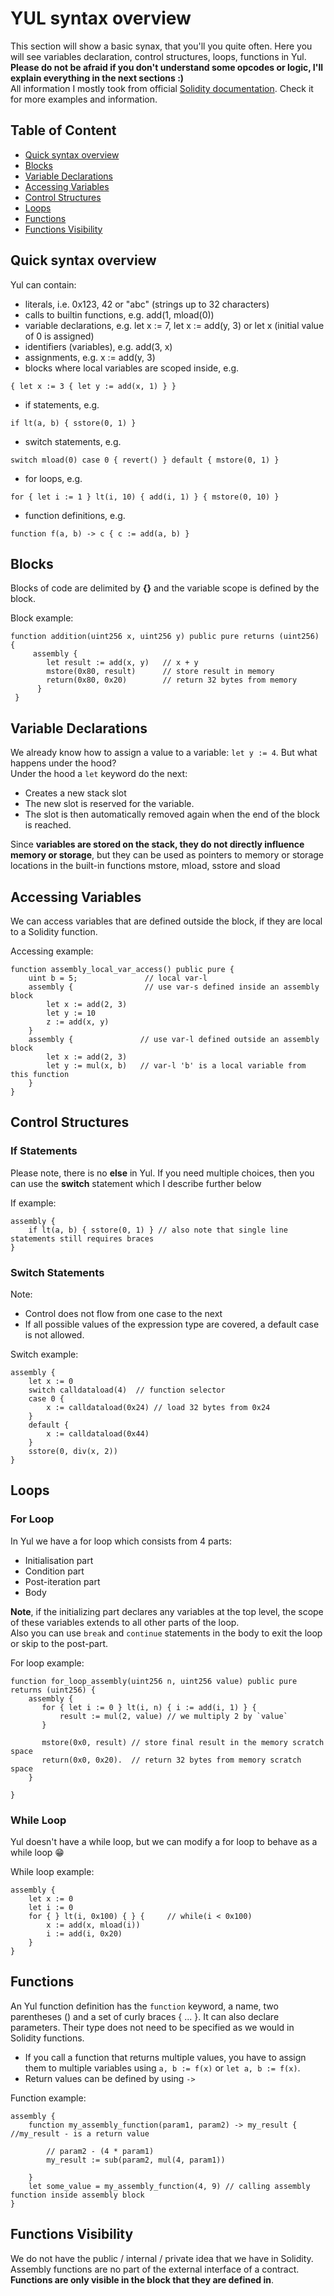 # YUL syntax overview
This section will show a basic synax, that you'll you quite often. Here you will see variables declaration, control structures, loops, functions in Yul. **Please do not be afraid if you don't understand some opcodes or logic, I'll explain everything in the next sections :)** \
All information I mostly took from official [Solidity documentation](https://docs.soliditylang.org/en/latest/yul.html). Check it for more examples and information.
## Table of Content 
* [Quick syntax overview](#quick-syntax-overview)
* [Blocks](#blocks)
* [Variable Declarations](#variable-declarations)
* [Accessing Variables](#accessing-variables)
* [Control Structures](#control-structures)
* [Loops](#loops)
* [Functions](#functions)
* [Functions Visibility](#functions-visibility)
## Quick syntax overview
 Yul can contain: 
 - literals, i.e. 0x123, 42 or "abc" (strings up to 32 characters)
 - calls to builtin functions, e.g. add(1, mload(0))
 - variable declarations, e.g. let x := 7, let x := add(y, 3) or let x (initial value of 0 is assigned)
 - identifiers (variables), e.g. add(3, x)
 - assignments, e.g. x := add(y, 3)
 - blocks where local variables are scoped inside, e.g.
 ```
 { let x := 3 { let y := add(x, 1) } } 
 ```
 - if statements, e.g.
 ```
 if lt(a, b) { sstore(0, 1) }
 ```
 - switch statements, e.g.
 ```
 switch mload(0) case 0 { revert() } default { mstore(0, 1) }

 ```
 - for loops, e.g.
 ```
 for { let i := 1 } lt(i, 10) { add(i, 1) } { mstore(0, 10) }
 ```
 - function definitions, e.g.
 ```
 function f(a, b) -> c { c := add(a, b) }
 ```
## Blocks
Blocks of code are delimited by **{}** and the variable scope is defined by the block.

Block example:
```
function addition(uint256 x, uint256 y) public pure returns (uint256) {
     assembly {
        let result := add(x, y)   // x + y
        mstore(0x80, result)      // store result in memory
        return(0x80, 0x20)        // return 32 bytes from memory 
      }
 }
```
## Variable Declarations
We already know how to assign a value to a variable: `let y := 4`. But what happens under the hood? \
Under the hood a `let` keyword do the next:
 - Creates a new stack slot
 - The new slot is reserved for the variable.
 - The slot is then automatically removed again when the end of the block is reached.
 
Since **variables are stored on the stack, they do not directly influence memory or storage**, but they can be used as pointers to memory or storage locations in the built-in functions mstore, mload, sstore and sload

## Accessing Variables
We can access variables that are defined outside the block, if they are local to a Solidity function.

Accessing example:
```
function assembly_local_var_access() public pure {
    uint b = 5;               // local var-l
    assembly {                // use var-s defined inside an assembly block
        let x := add(2, 3)  
        let y := 10  
        z := add(x, y)
    }
    assembly {               // use var-l defined outside an assembly block
        let x := add(2, 3)
        let y := mul(x, b)   // var-l 'b' is a local variable from this function
    }
}
```
## Control Structures
### If Statements 
Please note, there is no **else** in Yul. If you need multiple choices, then you can use the **switch** statement which I describe further below

If example:
```
assembly {
    if lt(a, b) { sstore(0, 1) } // also note that single line statements still requires braces
}
```

### Switch Statements
Note:
 - Control does not flow from one case to the next
 - If all possible values of the expression type are covered, a default case is not allowed.

Switch example:
```
assembly {
    let x := 0
    switch calldataload(4)  // function selector
    case 0 {
        x := calldataload(0x24) // load 32 bytes from 0x24
    }
    default {
        x := calldataload(0x44)
    }
    sstore(0, div(x, 2))
}
```
## Loops
### For Loop
In Yul we have a for loop which consists from 4 parts:
 - Initialisation part
 - Condition part 
 - Post-iteration part
 - Body

**Note**, if the initializing part declares any variables at the top level, the scope of these variables extends to all other parts of the loop. \
Also you can use `break` and `continue` statements in the body to exit the loop or skip to the post-part.

For loop example:
```
function for_loop_assembly(uint256 n, uint256 value) public pure returns (uint256) {
    assembly {
       for { let i := 0 } lt(i, n) { i := add(i, 1) } { 
           result := mul(2, value) // we multiply 2 by `value`
       }
           
       mstore(0x0, result) // store final result in the memory scratch space 
       return(0x0, 0x20).  // return 32 bytes from memory scratch space
    }
         
}
```
### While Loop
Yul doesn't have a while loop, but we can modify a for loop to behave as a while loop 😁

While loop example:
```
assembly {
    let x := 0
    let i := 0
    for { } lt(i, 0x100) { } {     // while(i < 0x100)
        x := add(x, mload(i))
        i := add(i, 0x20)
    }
}
```
## Functions
An Yul function definition has the `function` keyword, a name, two parentheses () and a set of curly braces { ... }. It can also declare parameters. Their type does not need to be specified as we would in Solidity functions.
 - If you call a function that returns multiple values, you have to assign them to multiple variables using `a, b := f(x)` or `let a, b := f(x)`.
 - Return values can be defined by using `->`

Function example:
```
assembly {
    function my_assembly_function(param1, param2) -> my_result { //my_result - is a return value
        
        // param2 - (4 * param1)
        my_result := sub(param2, mul(4, param1))
    
    }
    let some_value = my_assembly_function(4, 9) // calling assembly function inside assembly block
}
```

## Functions Visibility
We do not have the public / internal / private idea that we have in Solidity. Assembly functions are no part of the external interface of a contract. **Functions are only visible in the block that they are defined in**.